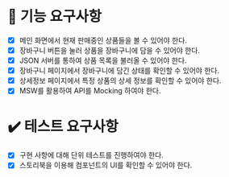 # 🚩 기능 요구사항

- [x] 메인 화면에서 현재 판매중인 상품들을 볼 수 있어야 한다.
- [x] 장바구니 버튼을 눌러 상품을 장바구니에 담을 수 있어야 한다.
- [x] JSON 서버를 통하여 상품 목록을 불러올 수 있어야 한다.
- [x] 장바구니 페이지에서 장바구니에 담긴 상태를 확인할 수 있어야 한다.
- [x] 상세정보 페이지에서 특정 상품의 상세 정보를 확인할 수 있어야 한다.
- [x] MSW를 활용하여 API를 Mocking 하여야 한다.

# ✔️ 테스트 요구사항

- [x] 구현 사항에 대해 단위 테스트를 진행하여야 한다.
- [x] 스토리북을 이용해 컴포넌트의 UI를 확인할 수 있어야 한다.
